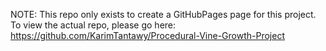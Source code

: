 NOTE: This repo only exists to create a GitHubPages page for this project.
To view the actual repo, please go here: https://github.com/KarimTantawy/Procedural-Vine-Growth-Project

